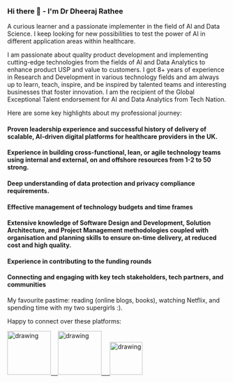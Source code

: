 ### Hi there 👋 - I'm Dr Dheeraj Rathee

A curious learner and a passionate implementer in the field of AI and Data Science. I keep looking for new possibilities to test the power of AI in different application areas within healthcare. 

I am passionate about quality product development and implementing cutting-edge technologies from the fields of AI and Data Analytics to enhance product USP and value to customers. I got 8+ years of experience in Research and Development in various technology fields and am always up to learn, teach, inspire, and be inspired by talented teams and interesting businesses that foster innovation. I am the recipient of the Global Exceptional Talent endorsement for AI and Data Analytics from Tech Nation. 

Here are some key highlights about my professional journey:

#### Proven leadership experience and successful history of delivery of scalable, AI-driven digital platforms for healthcare providers in the UK. 

#### Experience in building cross-functional, lean, or agile technology teams using internal and external, on and offshore resources from 1-2 to 50 strong.

#### Deep understanding of data protection and privacy compliance requirements. 

#### Effective management of technology budgets and time frames

#### Extensive knowledge of Software Design and Development, Solution Architecture, and Project Management methodologies coupled with organisation and planning skills to ensure on-time delivery, at reduced cost and high quality. 

#### Experience in contributing to the funding rounds

#### Connecting and engaging with key tech stakeholders, tech partners, and communities

My favourite pastime: reading (online blogs, books), watching Netflix, and spending time with my two supergirls :). 

Happy to connect over these platforms:

<a href="https://www.youtube.com/channel/UCYlOdJBJQN4c7k25uzwSwJA"><img src="https://res.cloudinary.com/importdata/image/upload/v1595012354/yt_logo_jjgys4.png" alt="drawing" width="100"/>&nbsp;&nbsp;&nbsp;&nbsp;<a href="https://www.linkedin.com/in/dheeraj-rathee-phd-2a816297/"><img src="https://res.cloudinary.com/importdata/image/upload/v1595012354/linkedin_t9qiwy.png" alt="drawing" width="100"/> &nbsp;&nbsp;&nbsp;&nbsp;<a href="https://www.researchgate.net/profile/Dheeraj-Rathee"><img src="https://www.karriereletter.de/wp-content/uploads/2015/11/RG_Logo.png" alt="drawing" width="75"/>
<!--
**dheerajrathee/dheerajrathee** is a ✨ _special_ ✨ repository because its `README.md` (this file) appears on your GitHub profile.

